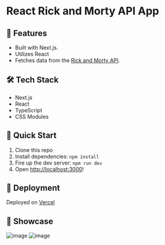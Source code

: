 #  React Rick and Morty API App


## 🌟 Features

- Built with Next.js.
- Utilizes React
- Fetches data from the [Rick and Morty API](https://rickandmortyapi.com/documentation/).


## 🛠️ Tech Stack

- Next.js
- React
- TypeScript
- CSS Modules


## 🏁 Quick Start

1. Clone this repo
2. Install dependencies: `npm install`
3. Fire up the dev server: `npm run dev`
4. Open [http://localhost:3000](http://localhost:3000)!


## 🚀 Deployment

Deployed on [Vercel](https://react-zadanie-ba9ml3zwg-peter115342s-projects.vercel.app/)



## 📸 Showcase

![image](https://github.com/user-attachments/assets/f213de86-f1e1-40a9-911d-5fde4692c4c0)
![image](https://github.com/user-attachments/assets/f6992abc-f538-41eb-bd90-84e58f191004)
